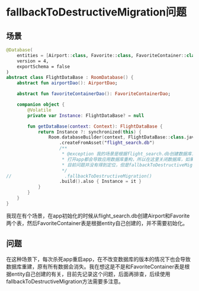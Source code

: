 # fallbackToDestructiveMigration问题

## 场景

```kt
@Database(
    entities = [Airport::class, Favorite::class, FavoriteContainer::class],
    version = 4,
    exportSchema = false
)
abstract class FlightDataBase : RoomDatabase() {
    abstract fun airportDao(): AirportDao;

    abstract fun favoriteContainerDao(): FavoriteContainerDao;

    companion object {
        @Volatile
        private var Instance: FlightDataBase? = null

        fun getDataBase(context: Context): FlightDataBase {
            return Instance ?: synchronized(this) {
                Room.databaseBuilder(context, FlightDataBase::class.java, "app_database")
                    .createFromAsset("flight_search.db")
                    /**
                     * @exception 我的场景是根据flight_search.db创建数据库，然后再根据dao创建一个表，但是使用fallbackToDestructiveMigration后每次
                     * 打开app都会导致应用数据库重构，所以在这里关闭数据库，如果在开发阶段需要重构数据库，可以打开这个注释，
                     * 目前问题并没有得到定位，但是fallbackToDestructiveMigration方法确实要少用。。。。
                     */
//                    .fallbackToDestructiveMigration()
                    .build().also { Instance = it }
            }
        }
    }
}
```

我现在有个场景，在app初始化的时候从flight_search.db创建Airport和Favorite两个表，然后FavoriteContainer表是根据entity自己创建的，并不需要初始化。

## 问题

在这种场景下，每次杀死app重启app，在不改变数据库的版本的情况下也会导致数据库重建，原有所有数据会消失。我在想这是不是和FavoriteContainer表是根据entity自己创建的有关，目前先记录这个问题，后面再排查，后续使用fallbackToDestructiveMigration方法需要多注意。